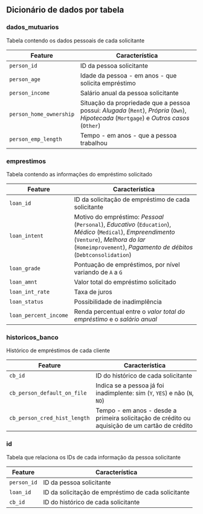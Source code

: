 ## Dicionário de dados por tabela

### dados_mutuarios

Tabela contendo os dados pessoais de cada solicitante

| Feature | Característica |
| --- | --- |
| `person_id` | ID da pessoa solicitante |
| `person_age` | Idade da pessoa - em anos - que solicita empréstimo |
| `person_income` | Salário anual da pessoa solicitante |
| `person_home_ownership` | Situação da propriedade que a pessoa possui: *Alugada* (`Rent`), *Própria* (`Own`), *Hipotecada* (`Mortgage`) e *Outros casos* (`Other`) |
| `person_emp_length` | Tempo - em anos - que a pessoa trabalhou |

### emprestimos

Tabela contendo as informações do empréstimo solicitado

| Feature | Característica |
| --- | --- |
| `loan_id` | ID da solicitação de empréstimo de cada solicitante |
| `loan_intent` | Motivo do empréstimo: *Pessoal* (`Personal`), *Educativo* (`Education`), *Médico* (`Medical`), *Empreendimento* (`Venture`), *Melhora do lar* (`Homeimprovement`), *Pagamento de débitos* (`Debtconsolidation`) |
| `loan_grade` | Pontuação de empréstimos, por nível variando de `A` a `G` |
| `loan_amnt` | Valor total do empréstimo solicitado |
| `loan_int_rate` | Taxa de juros |
| `loan_status` | Possibilidade de inadimplência |
| `loan_percent_income` | Renda percentual entre o *valor total do empréstimo* e o *salário anual* |


### historicos_banco

Histórico de empréstimos de cada cliente

| Feature | Característica |
| --- | --- |
| `cb_id` | ID do histórico de cada solicitante |
| `cb_person_default_on_file` | Indica se a pessoa já foi inadimplente: sim (`Y`, `YES`) e não (`N`, `NO`) |
| `cb_person_cred_hist_length` | Tempo - em anos - desde a primeira solicitação de crédito ou aquisição de um cartão de crédito |

### id

Tabela que relaciona os IDs de cada informação da pessoa solicitante

| Feature | Característica |
| --- | --- |
| `person_id` | ID da pessoa solicitante |
| `loan_id` | ID da solicitação de empréstimo de cada solicitante |
| `cb_id` | ID do histórico de cada solicitante |
